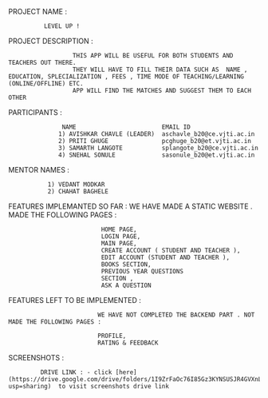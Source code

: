 PROJECT NAME : 
              
              LEVEL UP !

PROJECT DESCRIPTION : 

                      THIS APP WILL BE USEFUL FOR BOTH STUDENTS AND TEACHERS OUT THERE.
                      THEY WILL HAVE TO FILL THEIR DATA SUCH AS  NAME , EDUCATION, SPLECIALIZATION , FEES , TIME MODE OF TEACHING/LEARNING (ONLINE/OFFLINE) ETC.
                      APP WILL FIND THE MATCHES AND SUGGEST THEM TO EACH OTHER
                      
 PARTICIPANTS :   
 
                   NAME                        EMAIL ID             
                  1) AVISHKAR CHAVLE (LEADER)  aschavle_b20@ce.vjti.ac.in
                  2) PRITI GHUGE               pcghuge_b20@et.vjti.ac.in
                  3) SAMARTH LANGOTE           splangote_b20@ce.vjti.ac.in
                  4) SNEHAL SONULE             sasonule_b20@et.vjti.ac.in
                  
                      
MENTOR NAMES :

               1) VEDANT MODKAR
               2) CHAHAT BAGHELE
               
FEATURES IMPLEMANTED SO FAR :  WE HAVE MADE A STATIC WEBSITE . MADE THE FOLLOWING PAGES :
                              
                              HOME PAGE, 
                              LOGIN PAGE,
                              MAIN PAGE,
                              CREATE ACCOUNT ( STUDENT AND TEACHER ),
                              EDIT ACCOUNT (STUDENT AND TEACHER ),
                              BOOKS SECTION,
                              PREVIOUS YEAR QUESTIONS
                              SECTION ,
                              ASK A QUESTION
                         
FEATURES LEFT TO BE IMPLEMENTED :
                             
                             WE HAVE NOT COMPLETED THE BACKEND PART . NOT MADE THE FOLLOWING PAGES :
                              
                             PROFILE,
                             RATING & FEEDBACK
                             
SCREENSHOTS :
             
             DRIVE LINK : - click [here] (https://drive.google.com/drive/folders/1I9ZrFaOc76I85Gz3KYNSUSJR4GVXnLSr?usp=sharing)  to visit screenshots drive link


            

